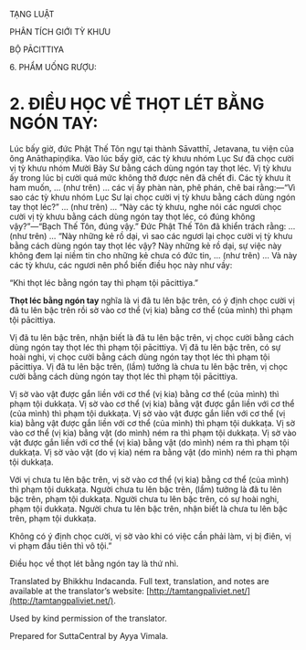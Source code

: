  

TẠNG LUẬT

PHÂN TÍCH GIỚI TỲ KHƯU

BỘ PĀCITTIYA

6\. PHẨM UỐNG RƯỢU:

# 2\. ĐIỀU HỌC VỀ THỌT LÉT BẰNG NGÓN TAY:

Lúc bấy giờ, đức Phật Thế Tôn ngự tại thành Sāvatthī, Jetavana, tu viện của ông Anāthapiṇḍika. Vào lúc bấy giờ, các tỳ khưu nhóm Lục Sư đã chọc cười vị tỳ khưu nhóm Mười Bảy Sư bằng cách dùng ngón tay thọt léc. Vị tỳ khưu ấy trong lúc bị cười quá mức không thở được nên đã chết đi. Các tỳ khưu ít ham muốn, … (như trên) … các vị ấy phàn nàn, phê phán, chê bai rằng:—“Vì sao các tỳ khưu nhóm Lục Sư lại chọc cười vị tỳ khưu bằng cách dùng ngón tay thọt léc?” … (như trên) … “Này các tỳ khưu, nghe nói các ngươi chọc cười vị tỳ khưu bằng cách dùng ngón tay thọt léc, có đúng không vậy?”—“Bạch Thế Tôn, đúng vậy.” Đức Phật Thế Tôn đã khiển trách rằng: … (như trên) … “Này những kẻ rồ dại, vì sao các ngươi lại chọc cười vị tỳ khưu bằng cách dùng ngón tay thọt léc vậy? Này những kẻ rồ dại, sự việc này không đem lại niềm tin cho những kẻ chưa có đức tin, … (như trên) … Và này các tỳ khưu, các ngươi nên phổ biến điều học này như vầy:

“Khi thọt léc bằng ngón tay thì phạm tội pācittiya.”

**Thọt léc bằng ngón tay** nghĩa là vị đã tu lên bậc trên, có ý định chọc cười vị đã tu lên bậc trên rồi sờ vào cơ thể (vị kia) bằng cơ thể (của mình) thì phạm tội pācittiya.

Vị đã tu lên bậc trên, nhận biết là đã tu lên bậc trên, vị chọc cười bằng cách dùng ngón tay thọt léc thì phạm tội pācittiya. Vị đã tu lên bậc trên, có sự hoài nghi, vị chọc cười bằng cách dùng ngón tay thọt léc thì phạm tội pācittiya. Vị đã tu lên bậc trên, (lầm) tưởng là chưa tu lên bậc trên, vị chọc cười bằng cách dùng ngón tay thọt léc thì phạm tội pācittiya.

Vị sờ vào vật được gắn liền với cơ thể (vị kia) bằng cơ thể (của mình) thì phạm tội dukkaṭa. Vị sờ vào cơ thể (vị kia) bằng vật được gắn liền với cơ thể (của mình) thì phạm tội dukkaṭa. Vị sờ vào vật được gắn liền với cơ thể (vị kia) bằng vật được gắn liền với cơ thể (của mình) thì phạm tội dukkaṭa. Vị sờ vào cơ thể (vị kia) bằng vật (do mình) ném ra thì phạm tội dukkaṭa. Vị sờ vào vật được gắn liền với cơ thể (vị kia) bằng vật (do mình) ném ra thì phạm tội dukkaṭa. Vị sờ vào vật (do vị kia) ném ra bằng vật (do mình) ném ra thì phạm tội dukkaṭa.

Với vị chưa tu lên bậc trên, vị sờ vào cơ thể (vị kia) bằng cơ thể (của mình) thì phạm tội dukkaṭa. Người chưa tu lên bậc trên, (lầm) tưởng là đã tu lên bậc trên, phạm tội dukkaṭa. Người chưa tu lên bậc trên, có sự hoài nghi, phạm tội dukkaṭa. Người chưa tu lên bậc trên, nhận biết là chưa tu lên bậc trên, phạm tội dukkaṭa.

Không có ý định chọc cười, vị sờ vào khi có việc cần phải làm, vị bị điên, vị vi phạm đầu tiên thì vô tội.”

Điều học về thọt lét bằng ngón tay là thứ nhì.

Translated by Bhikkhu Indacanda. Full text, translation, and notes are available at the translator’s website: [http://tamtangpaliviet.net/](http://tamtangpaliviet.net/).

Used by kind permission of the translator.

Prepared for SuttaCentral by Ayya Vimala.